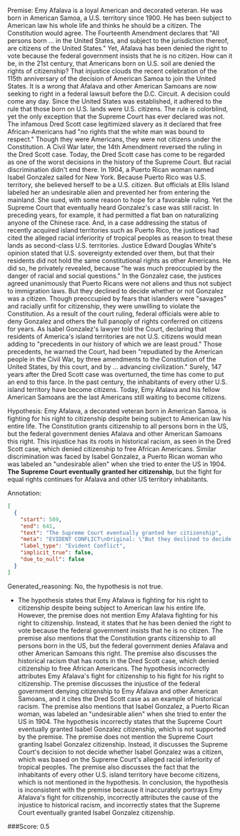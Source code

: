 
Premise:
Emy Afalava is a loyal American and decorated veteran.  He was born in American Samoa, a U.S. territory since 1900. He has been subject to American law his whole life and thinks he should be a citizen. The Constitution would agree.  The Fourteenth Amendment declares that "All persons born ... in the United States, and subject to the jurisdiction thereof, are citizens of the United States." Yet, Afalava has been denied the right to vote because the federal government insists that he is no citizen.  How can it be, in the 21st century, that Americans born on U.S. soil are denied the rights of citizenship? That injustice clouds the recent celebration of the 115th anniversary of the decision of American Samoa to join the United States.  It is a wrong that Afalava and other American Samoans are now seeking to right in a federal lawsuit before the D.C. Circuit. A decision could come any day. Since the United States was established, it adhered to the rule that those born on U.S. lands were U.S. citizens.  The rule is colorblind, yet the only exception that the Supreme Court has ever declared was not. The infamous Dred Scott case legitimized slavery as it declared that free African-Americans had "no rights that the white man was bound to respect."  Though they were Americans, they were not citizens under the Constitution. A Civil War later, the 14th Amendment reversed the ruling in the Dred Scott case. Today, the Dred Scott case has come to be regarded as one of the worst decisions in the history of the Supreme Court. But racial discrimination didn't end there. In 1904, a Puerto Rican woman named Isabel Gonzalez sailed for New York.  Because Puerto Rico was U.S. territory, she believed herself to be a U.S. citizen.  But officials at Ellis Island labeled her an undesirable alien and prevented her from entering the mainland.  She sued, with some reason to hope for a favorable ruling. Yet the Supreme Court that eventually heard Gonzalez's case was still racist.  In preceding years, for example, it had permitted a flat ban on naturalizing anyone of the Chinese race. And, in a case addressing the status of recently acquired island territories such as Puerto Rico, the justices had cited the alleged racial inferiority of tropical peoples as reason to treat these lands as second-class U.S. territories.  Justice Edward Douglas White's opinion stated that U.S. sovereignty extended over them, but that their residents did not hold the same constitutional rights as other Americans.  He did so, he privately revealed, because "he was much preoccupied by the danger of racial and social questions." In the Gonzalez case, the justices agreed unanimously that Puerto Ricans were not aliens and thus not subject to immigration laws.  But they declined to decide whether or not Gonzalez was a citizen.  Though preoccupied by fears that islanders were "savages" and racially unfit for citizenship, they were unwilling to violate the Constitution. As a result of the court ruling, federal officials were able to deny Gonzalez and others the full panoply of rights conferred on citizens for years. As Isabel Gonzalez's lawyer told the Court, declaring that residents of America's island territories are not U.S. citizens would mean adding to "precedents in our history of which we are least proud." Those precedents, he warned the Court, had been "repudiated by the American people in the Civil War, by three amendments to the Constitution of the United States, by this court, and by ... advancing civilization." Surely, 147 years after the Dred Scott case was overturned, the time has come to put an end to this farce. In the past century, the inhabitants of every other U.S. island territory have become citizens. Today, Emy Afalava and his fellow American Samoans are the last Americans still waiting to become citizens.


Hypothesis:
Emy Afalava, a decorated veteran born in American Samoa, is fighting for his right to citizenship despite being subject to American law his entire life. The Constitution grants citizenship to all persons born in the US, but the federal government denies Afalava and other American Samoans this right. This injustice has its roots in historical racism, as seen in the Dred Scott case, which denied citizenship to free African Americans. Similar discrimination was faced by Isabel Gonzalez, a Puerto Rican woman who was labeled an "undesirable alien" when she tried to enter the US in 1904. **The Supreme Court eventually granted her citizenship**, but the fight for equal rights continues for Afalava and other US territory inhabitants.

Annotation:
```json
[
  {
    "start": 589,
    "end": 641,
    "text": "The Supreme Court eventually granted her citizenship",
    "meta": "EVIDENT CONFLICT\nOriginal: \"But they declined to decide whether or not Gonzalez was a citizen.\"\nGenerative: \"The Supreme Court eventually granted her citizenship...\"",
    "label_type": "Evident Conflict",
    "implicit_true": false,
    "due_to_null": false
  }
]
```

Generated_reasoning:
No, the hypothesis is not true. 
- The hypothesis states that Emy Afalava is fighting for his right to citizenship despite being subject to American law his entire life. However, the premise does not mention Emy Afalava fighting for his right to citizenship. Instead, it states that he has been denied the right to vote because the federal government insists that he is no citizen. The premise also mentions that the Constitution grants citizenship to all persons born in the US, but the federal government denies Afalava and other American Samoans this right. The premise also discusses the historical racism that has roots in the Dred Scott case, which denied citizenship to free African Americans. The hypothesis incorrectly attributes Emy Afalava's fight for citizenship to his fight for his right to citizenship. The premise discusses the injustice of the federal government denying citizenship to Emy Afalava and other American Samoans, and it cites the Dred Scott case as an example of historical racism. The premise also mentions that Isabel Gonzalez, a Puerto Rican woman, was labeled an "undesirable alien" when she tried to enter the US in 1904. The hypothesis incorrectly states that the Supreme Court eventually granted Isabel Gonzalez citizenship, which is not supported by the premise. The premise does not mention the Supreme Court granting Isabel Gonzalez citizenship. Instead, it discusses the Supreme Court's decision to not decide whether Isabel Gonzalez was a citizen, which was based on the Supreme Court's alleged racial inferiority of tropical peoples. The premise also discusses the fact that the inhabitants of every other U.S. island territory have become citizens, which is not mentioned in the hypothesis. In conclusion, the hypothesis is inconsistent with the premise because it inaccurately portrays Emy Afalava's fight for citizenship, incorrectly attributes the cause of the injustice to historical racism, and incorrectly states that the Supreme Court eventually granted Isabel Gonzalez citizenship.

###Score:
0.5
